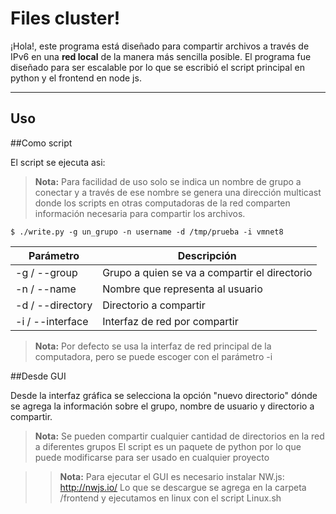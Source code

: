 Files cluster!
===================


¡Hola!, este programa está diseñado para compartir archivos a través de IPv6 en una **red local** de la manera más sencilla posible. El programa fue diseñado para ser escalable por lo que se escribió el script principal en python y el frontend en node js.

----------


Uso
-------------

##Como script

El script se ejecuta asi:
> **Nota:** Para facilidad de uso solo se indica un nombre de grupo a conectar y a través de ese nombre se genera una dirección multicast donde los scripts en otras computadoras de la red comparten información necesaria para compartir los archivos.

    $ ./write.py -g un_grupo -n username -d /tmp/prueba -i vmnet8

Parámetro     | Descripción
-------- | ---
-g / --group | Grupo a quien se va a compartir el directorio
-n / --name    | Nombre que representa al usuario
-d / --directory     | Directorio a compartir
-i / --interface     | Interfaz de red por compartir

> **Nota:** Por defecto se usa la interfaz de red principal de la computadora, pero se puede escoger con el parámetro -i

##Desde GUI

Desde la interfaz gráfica se selecciona la opción "nuevo directorio" dónde se agrega la información sobre el grupo, nombre de usuario y directorio a compartir.

> **Nota:** Se pueden compartir cualquier cantidad de directorios en la red a diferentes grupos
> El script es un paquete de python por lo que puede modificarse para ser usado en cualquier proyecto



> > **Nota:** Para ejecutar el GUI es necesario instalar NW.js: http://nwjs.io/
Lo que se descargue se agrega en la carpeta /frontend y ejecutamos en linux con el script Linux.sh
